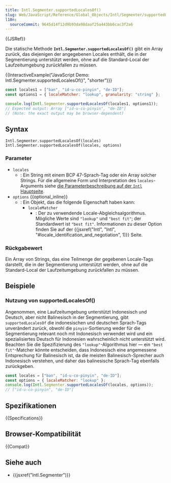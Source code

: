 ```yaml
---
title: Intl.Segmenter.supportedLocalesOf()
slug: Web/JavaScript/Reference/Global_Objects/Intl/Segmenter/supportedLocalesOf
l10n:
  sourceCommit: 9645d14f12d9b93da98daaf25a443bb6cac3f2a6
---
```


{{JSRef}}

Die statische Methode **`Intl.Segmenter.supportedLocalesOf()`** gibt ein Array zurück, das diejenigen der angegebenen Locales enthält, die in der Segmentierung unterstützt werden, ohne auf die Standard-Local der Laufzeitumgebung zurückfallen zu müssen.

{{InteractiveExample("JavaScript Demo: Intl.Segmenter.supportedLocalesOf()", "shorter")}}

```js interactive-example
const locales1 = ["ban", "id-u-co-pinyin", "de-ID"];
const options1 = { localeMatcher: "lookup", granularity: "string" };

console.log(Intl.Segmenter.supportedLocalesOf(locales1, options1));
// Expected output: Array ["id-u-co-pinyin", "de-ID"]
// (Note: the exact output may be browser-dependent)
```

## Syntax

```js-nolint
Intl.Segmenter.supportedLocalesOf(locales)
Intl.Segmenter.supportedLocalesOf(locales, options)
```

### Parameter

- `locales`
  - : Ein String mit einem BCP 47-Sprach-Tag oder ein Array solcher Strings. Für die allgemeine Form und Interpretation des `locales`-Arguments siehe [die Parameterbeschreibung auf der `Intl` Hauptseite](/de/docs/Web/JavaScript/Reference/Global_Objects/Intl#locales_argument).
- `options` {{optional_inline}}
  - : Ein Objekt, das die folgende Eigenschaft haben kann:
    - `localeMatcher`
      - : Der zu verwendende Locale-Abgleichsalgorithmus. Mögliche Werte sind `"lookup"` und `"best fit"`; der Standardwert ist `"best fit"`. Informationen zu dieser Option finden Sie auf der {{jsxref("Intl", "Intl", "#locale_identification_and_negotiation", 1)}} Seite.

### Rückgabewert

Ein Array von Strings, das eine Teilmenge der gegebenen Locale-Tags darstellt, die in der Segmentierung unterstützt werden, ohne auf die Standard-Local der Laufzeitumgebung zurückfallen zu müssen.

## Beispiele

### Nutzung von supportedLocalesOf()

Angenommen, eine Laufzeitumgebung unterstützt Indonesisch und Deutsch, aber nicht Balinesisch in der Segmentierung, gibt `supportedLocalesOf` die indonesischen und deutschen Sprach-Tags unverändert zurück, obwohl die `pinyin`-Sortierung weder für die Segmentierung relevant noch mit Indonesisch verwendet wird und ein spezialisiertes Deutsch für Indonesien wahrscheinlich nicht unterstützt wird. Beachten Sie die Spezifizierung des `"lookup"`-Algorithmus hier — ein `"best fit"`-Matcher könnte entscheiden, dass Indonesisch eine angemessene Entsprechung für Balinesisch ist, da die meisten Balinesisch-Sprecher auch Indonesisch verstehen, und daher das balinesische Sprach-Tag ebenfalls zurückgeben.

```js
const locales = ["ban", "id-u-co-pinyin", "de-ID"];
const options = { localeMatcher: "lookup" };
console.log(Intl.Segmenter.supportedLocalesOf(locales, options));
// ["id-u-co-pinyin", "de-ID"]
```

## Spezifikationen

{{Specifications}}

## Browser-Kompatibilität

{{Compat}}

## Siehe auch

- {{jsxref("Intl.Segmenter")}}

